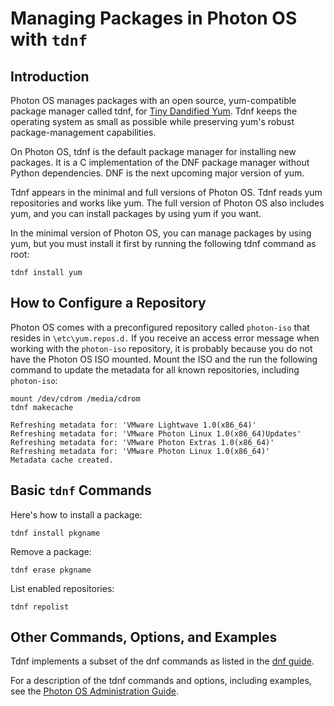 # Managing Packages in Photon OS with `tdnf`

## Introduction

Photon OS manages packages with an open source, yum-compatible package manager called tdnf, for [Tiny Dandified Yum](https://github.com/vmware/tdnf). Tdnf keeps the operating system as small as possible while preserving yum's robust package-management capabilities. 

On Photon OS, tdnf is the default package manager for installing new packages. It is a C implementation of the DNF package manager without Python dependencies. DNF is the next upcoming major version of yum. 

Tdnf appears in the minimal and full versions of Photon OS. Tdnf reads yum repositories and works like yum. The full version of Photon OS also includes yum, and you can install packages by using yum if you want. 

In the minimal version of Photon OS, you can manage packages by using yum, but you must install it first by running the following tdnf command as root: 

	tdnf install yum

## How to Configure a Repository

Photon OS comes with a preconfigured repository called `photon-iso` that resides in `\etc\yum.repos.d.` If you receive an access error message when working with the `photon-iso` repository, it is probably because you do not have the Photon OS ISO mounted. Mount the ISO and the run the following command to update the metadata for all known repositories, including `photon-iso`: 

	mount /dev/cdrom /media/cdrom
	tdnf makecache
	
	Refreshing metadata for: 'VMware Lightwave 1.0(x86_64)'
	Refreshing metadata for: 'VMware Photon Linux 1.0(x86_64)Updates'
	Refreshing metadata for: 'VMware Photon Extras 1.0(x86_64)'
	Refreshing metadata for: 'VMware Photon Linux 1.0(x86_64)'
	Metadata cache created.


## Basic `tdnf` Commands

Here's how to install a package:

	tdnf install pkgname

Remove a package: 

	tdnf erase pkgname

List enabled repositories:

	tdnf repolist

## Other Commands, Options, and Examples

Tdnf implements a subset of the dnf commands as listed in the [dnf guide](http://dnf.readthedocs.org/en/latest/).

For a description of the tdnf commands and options, including examples, see the [Photon OS Administration Guide](photon-admin-guide.md).